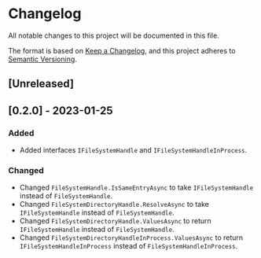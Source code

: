 # Changelog
All notable changes to this project will be documented in this file.

The format is based on [Keep a Changelog](https://keepachangelog.com/en/1.0.0/),
and this project adheres to [Semantic Versioning](https://semver.org/spec/v2.0.0.html).

## [Unreleased]

## [0.2.0] - 2023-01-25
### Added
- Added interfaces `IFileSystemHandle` and `IFileSystemHandleInProcess`.
### Changed
- Changed `FileSystemHandle.IsSameEntryAsync` to take `IFileSystemHandle` instead of `FileSystemHandle`.
- Changed `FileSystemDirectoryHandle.ResolveAsync` to take `IFileSystemHandle` instead of `FileSystemHandle`.
- Changed `FileSystemDirectoryHandle.ValuesAsync` to return `IFileSystemHandle` instead of `FileSystemHandle`.
- Changed `FileSystemDirectoryHandleInProcess.ValuesAsync` to return `IFileSystemHandleInProcess` instead of `FileSystemHandleInProcess`.